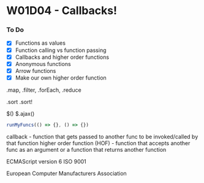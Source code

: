 # W01D04 - Callbacks!

### To Do
- [x] Functions as values
- [x] Function calling vs function passing
- [x] Callbacks and higher order functions
- [x] Anonymous functions
- [x] Arrow functions
- [x] Make our own higher order function

.map, .filter, .forEach, .reduce

.sort
.sort!


$()
$.ajax()

```js
runMyFuncs(() => {}, () => {})
```



callback - function that gets passed to another func to be invoked/called by that function
higher order function (HOF) - function that accepts another func as an argument or a function that returns another function



ECMAScript version 6
ISO 9001

European Computer Manufacturers Association





